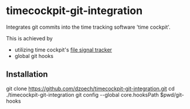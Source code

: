 # timecockpit-git-integration
Integrates git commits into the time tracking software 'time cockpit'.

This is achieved by 
- utilizing time cockpit's [file signal tracker](https://help.timecockpit.com/doc/signal-tracker/import-signals.html)
- global git hooks

## Installation
git clone https://github.com/dzoech/timecockpit-git-integration.git
cd ./timecockpit-git-integration
git config --global core.hooksPath $pwd/git-hooks